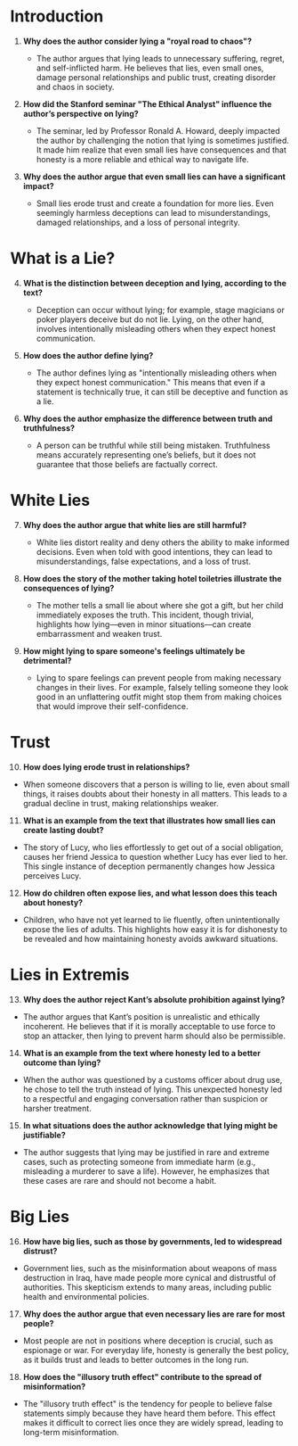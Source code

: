 # Introduction

1. **Why does the author consider lying a "royal road to chaos"?**

   - The author argues that lying leads to unnecessary suffering, regret, and self-inflicted harm. He believes that lies, even small ones, damage personal relationships and public trust, creating disorder and chaos in society.

2. **How did the Stanford seminar "The Ethical Analyst" influence the author’s perspective on lying?**

   - The seminar, led by Professor Ronald A. Howard, deeply impacted the author by challenging the notion that lying is sometimes justified. It made him realize that even small lies have consequences and that honesty is a more reliable and ethical way to navigate life.

3. **Why does the author argue that even small lies can have a significant impact?**

   - Small lies erode trust and create a foundation for more lies. Even seemingly harmless deceptions can lead to misunderstandings, damaged relationships, and a loss of personal integrity.

# What is a Lie?

4. **What is the distinction between deception and lying, according to the text?**

   - Deception can occur without lying; for example, stage magicians or poker players deceive but do not lie. Lying, on the other hand, involves intentionally misleading others when they expect honest communication.

5. **How does the author define lying?**

   - The author defines lying as "intentionally misleading others when they expect honest communication." This means that even if a statement is technically true, it can still be deceptive and function as a lie.

6. **Why does the author emphasize the difference between truth and truthfulness?**

   - A person can be truthful while still being mistaken. Truthfulness means accurately representing one’s beliefs, but it does not guarantee that those beliefs are factually correct.

# White Lies

7. **Why does the author argue that white lies are still harmful?**

   - White lies distort reality and deny others the ability to make informed decisions. Even when told with good intentions, they can lead to misunderstandings, false expectations, and a loss of trust.

8. **How does the story of the mother taking hotel toiletries illustrate the consequences of lying?**

   - The mother tells a small lie about where she got a gift, but her child immediately exposes the truth. This incident, though trivial, highlights how lying—even in minor situations—can create embarrassment and weaken trust.

9. **How might lying to spare someone's feelings ultimately be detrimental?**

   - Lying to spare feelings can prevent people from making necessary changes in their lives. For example, falsely telling someone they look good in an unflattering outfit might stop them from making choices that would improve their self-confidence.

# Trust

10. **How does lying erode trust in relationships?**

- When someone discovers that a person is willing to lie, even about small things, it raises doubts about their honesty in all matters. This leads to a gradual decline in trust, making relationships weaker.

11. **What is an example from the text that illustrates how small lies can create lasting doubt?**

- The story of Lucy, who lies effortlessly to get out of a social obligation, causes her friend Jessica to question whether Lucy has ever lied to her. This single instance of deception permanently changes how Jessica perceives Lucy.

12. **How do children often expose lies, and what lesson does this teach about honesty?**

- Children, who have not yet learned to lie fluently, often unintentionally expose the lies of adults. This highlights how easy it is for dishonesty to be revealed and how maintaining honesty avoids awkward situations.

# Lies in Extremis

13. **Why does the author reject Kant’s absolute prohibition against lying?**

- The author argues that Kant’s position is unrealistic and ethically incoherent. He believes that if it is morally acceptable to use force to stop an attacker, then lying to prevent harm should also be permissible.

14. **What is an example from the text where honesty led to a better outcome than lying?**

- When the author was questioned by a customs officer about drug use, he chose to tell the truth instead of lying. This unexpected honesty led to a respectful and engaging conversation rather than suspicion or harsher treatment.

15. **In what situations does the author acknowledge that lying might be justifiable?**

- The author suggests that lying may be justified in rare and extreme cases, such as protecting someone from immediate harm (e.g., misleading a murderer to save a life). However, he emphasizes that these cases are rare and should not become a habit.

# Big Lies

16. **How have big lies, such as those by governments, led to widespread distrust?**

- Government lies, such as the misinformation about weapons of mass destruction in Iraq, have made people more cynical and distrustful of authorities. This skepticism extends to many areas, including public health and environmental policies.

17. **Why does the author argue that even necessary lies are rare for most people?**

- Most people are not in positions where deception is crucial, such as espionage or war. For everyday life, honesty is generally the best policy, as it builds trust and leads to better outcomes in the long run.

18. **How does the "illusory truth effect" contribute to the spread of misinformation?**

- The "illusory truth effect" is the tendency for people to believe false statements simply because they have heard them before. This effect makes it difficult to correct lies once they are widely spread, leading to long-term misinformation.
